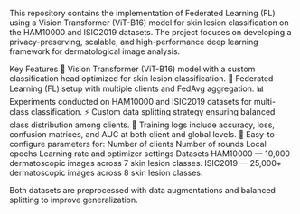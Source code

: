 This repository contains the implementation of Federated Learning (FL) using a Vision Transformer (ViT-B16) model for skin lesion classification on the HAM10000 and ISIC2019 datasets. The project focuses on developing a privacy-preserving, scalable, and high-performance deep learning framework for dermatological image analysis.

Key Features
🧠 Vision Transformer (ViT-B16) model with a custom classification head optimized for skin lesion classification.
🔐 Federated Learning (FL) setup with multiple clients and FedAvg aggregation.
📊 Experiments conducted on HAM10000 and ISIC2019 datasets for multi-class classification.
⚡ Custom data splitting strategy ensuring balanced class distribution among clients.
🧩 Training logs include accuracy, loss, confusion matrices, and AUC at both client and global levels.
🔄 Easy-to-configure parameters for:
      Number of clients
      Number of rounds
      Local epochs
      Learning rate and optimizer settings
      Datasets
        HAM10000
         — 10,000 dermatoscopic images across 7 skin lesion classes.
      ISIC2019
         — 25,000+ dermatoscopic images across 8 skin lesion classes.

Both datasets are preprocessed with data augmentations and balanced splitting to improve generalization.
